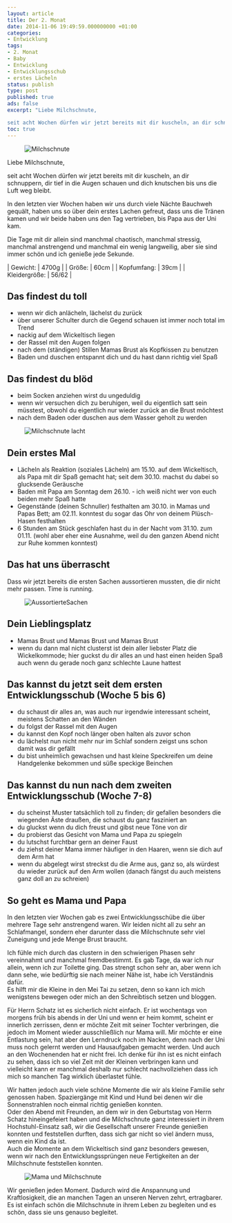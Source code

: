 ```yaml
---
layout: article
title: Der 2. Monat
date: 2014-11-06 19:49:59.000000000 +01:00
categories:
- Entwicklung
tags:
- 2. Monat
- Baby
- Entwicklung
- Entwicklungsschub
- erstes Lächeln
status: publish
type: post
published: true
ads: false
excerpt: "Liebe Milchschnute,

seit acht Wochen dürfen wir jetzt bereits mit dir kuscheln, an dir schnuppern, dir tief in die Augen schauen und dich knutschen bis uns die Luft weg bleibt."
toc: true
---
```

<figure>
	<img src="{{ site.url }}/images/image1_Milchschnute.jpg" alt="Milchschnute" />
</figure>

Liebe Milchschnute,

seit acht Wochen dürfen wir jetzt bereits mit dir kuscheln, an dir schnuppern, dir tief in die Augen schauen und dich knutschen bis uns die Luft weg bleibt.

In den letzten vier Wochen haben wir uns durch viele Nächte Bauchweh gequält, haben uns so über dein erstes Lachen gefreut, dass uns die Tränen kamen und wir beide haben uns den Tag vertrieben, bis Papa aus der Uni kam.

Die Tage mit dir allein sind manchmal chaotisch, manchmal stressig, manchmal anstrengend und manchmal ein wenig langweilig, aber sie sind immer schön und ich genieße jede Sekunde.

| Gewicht: | 4700g |
| Größe: | 60cm |
| Kopfumfang: | 39cm |
| Kleidergröße: | 56/62 |

## Das findest du toll

* wenn wir dich anlächeln, lächelst du zurück
* über unserer Schulter durch die Gegend schauen ist immer noch total im Trend
* nackig auf dem Wickeltisch liegen
* der Rassel mit den Augen folgen
* nach dem (ständigen) Stillen Mamas Brust als Kopfkissen zu benutzen
* Baden und duschen entspannt dich und du hast dann richtig viel Spaß

## Das findest du blöd

* beim Socken anziehen wirst du ungeduldig
* wenn wir versuchen dich zu beruhigen, weil du eigentlich satt sein müsstest, obwohl du eigentlich nur wieder zurück an die Brust möchtest
* nach dem Baden oder duschen aus dem Wasser geholt zu werden

<figure>
	<img src="{{ site.url }}/images/image3_milchschnute.jpg" alt="Milchschnute lacht" />
</figure>

## Dein erstes Mal

* Lächeln als Reaktion (soziales Lächeln) am 15.10. auf dem Wickeltisch, als Papa mit dir Spaß gemacht hat; seit dem 30.10. machst du dabei so glucksende Geräusche
* Baden mit Papa am Sonntag dem 26.10. - ich weiß nicht wer von euch beiden mehr Spaß hatte
* Gegenstände (deinen Schnuller) festhalten am 30.10. in Mamas und Papas Bett; am 02.11. konntest du sogar das Ohr von deinem Plüsch-Hasen festhalten
* 6 Stunden am Stück geschlafen hast du in der Nacht vom 31.10. zum 01.11. (wohl aber eher eine Ausnahme, weil du den ganzen Abend nicht zur Ruhe kommen konntest)

## Das hat uns überrascht

Dass wir jetzt bereits die ersten Sachen aussortieren mussten, die dir nicht mehr passen. Time is running.

<figure>
	<img src="{{ site.url }}/images/image4_aussortiertes.jpg" alt="AussortierteSachen" />
</figure>

## Dein Lieblingsplatz

* Mamas Brust und Mamas Brust und Mamas Brust
* wenn du dann mal nicht clusterst ist dein aller liebster Platz die Wickelkommode; hier guckst du dir alles an und hast einen heiden Spaß auch wenn du gerade noch ganz schlechte Laune hattest

## Das kannst du jetzt seit dem ersten Entwicklungsschub (Woche 5 bis 6)

* du schaust dir alles an, was auch nur irgendwie interessant scheint, meistens Schatten an den Wänden
* du folgst der Rassel mit den Augen
* du kannst den Kopf noch länger oben halten als zuvor schon
* du lächelst nun nicht mehr nur im Schlaf sondern zeigst uns schon damit was dir gefällt
* du bist unheimlich gewachsen und hast kleine Speckreifen um deine Handgelenke bekommen und süße speckige Beinchen

## Das kannst du nun nach dem zweiten Entwicklungsschub (Woche 7-8)

* du scheinst Muster tatsächlich toll zu finden; dir gefallen besonders die wiegenden Äste draußen, die schaust du ganz fasziniert an
* du gluckst wenn du dich freust und gibst neue Töne von dir
* du probierst das Gesicht von Mama und Papa zu spiegeln
* du lutschst furchtbar gern an deiner Faust
* du ziehst deiner Mama immer häufiger in den Haaren, wenn sie dich auf dem Arm hat
* wenn du abgelegt wirst streckst du die Arme aus, ganz so, als würdest du wieder zurück auf den Arm wollen (danach fängst du auch meistens ganz doll an zu schreien)

## So geht es Mama und Papa

In den letzten vier Wochen gab es zwei Entwicklungsschübe die über mehrere Tage sehr anstrengend waren. Wir leiden nicht all zu sehr an Schlafmangel, sondern eher darunter dass die Milchschnute sehr viel Zuneigung und jede Menge Brust braucht.

Ich fühle mich durch das clustern in den schwierigen Phasen sehr vereinnahmt und manchmal fremdbestimmt. Es gab Tage, da war ich nur allein, wenn ich zur Toilette ging. Das strengt schon sehr an, aber wenn ich dann sehe, wie bedürftig sie nach meiner Nähe ist, habe ich Verständnis dafür.  
Es hilft mir die Kleine in den Mei Tai zu setzen, denn so kann ich mich wenigstens bewegen oder mich an den Schreibtisch setzen und bloggen.

Für Herrn Schatz ist es sicherlich nicht einfach. Er ist wochentags von morgens früh bis abends in der Uni und wenn er heim kommt, scheint er innerlich zerrissen, denn er möchte Zeit mit seiner Tochter verbringen, die jedoch im Moment wieder ausschließlich nur Mama will. Mir möchte er eine Entlastung sein, hat aber den Lerndruck noch im Nacken, denn nach der Uni muss noch gelernt werden und Hausaufgaben gemacht werden. Und auch an den Wochenenden hat er nicht frei. Ich denke für ihn ist es nicht einfach zu sehen, dass ich so viel Zeit mit der Kleinen verbringen kann und vielleicht kann er manchmal deshalb nur schlecht nachvollziehen dass ich mich so manchen Tag wirklich überlastet fühle.

Wir hatten jedoch auch viele schöne Momente die wir als kleine Familie sehr genossen haben. Spaziergänge mit Kind und Hund bei denen wir die Sonnenstrahlen noch einmal richtig genießen konnten.  
Oder den Abend mit Freunden, an dem wir in den Geburtstag von Herrn Schatz hineingefeiert haben und die Milchschnute ganz interessiert in ihrem Hochstuhl-Einsatz saß, wir die Gesellschaft unserer Freunde genießen konnten und feststellen durften, dass sich gar nicht so viel ändern muss, wenn ein Kind da ist.  
Auch die Momente an dem Wickeltisch sind ganz besonders gewesen, wenn wir nach den Entwicklungssprüngen neue Fertigkeiten an der Milchschnute feststellen konnten.

<figure>
	<img src="{{ site.url }}/images/image2_mama_und_milchschnute.jpg" alt="Mama und Milchschnute" />
</figure>

Wir genießen jeden Moment. Dadurch wird die Anspannung und Kraftlosigkeit, die an manchen Tagen an unseren Nerven zehrt, ertragbarer.
Es ist einfach schön die Milchschnute in ihrem Leben zu begleiten und es schön, dass sie uns genauso begleitet.

